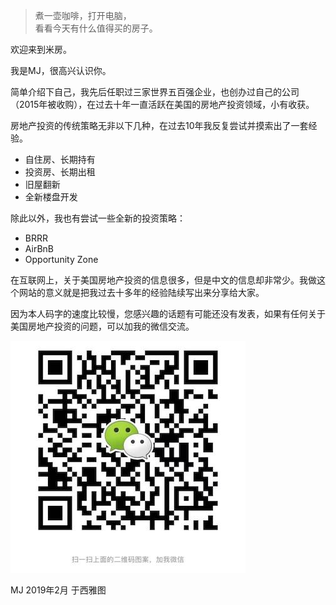 > 煮一壶咖啡，打开电脑，  
> 看看今天有什么值得买的房子。

欢迎来到米房。

我是MJ，很高兴认识你。

简单介绍下自己，我先后任职过三家世界五百强企业，也创办过自己的公司（2015年被收购），在过去十年一直活跃在美国的房地产投资领域，小有收获。

房地产投资的传统策略无非以下几种，在过去10年我反复尝试并摸索出了一套经验。
* 自住房、长期持有
* 投资房、长期出租
* 旧屋翻新
* 全新楼盘开发

除此以外，我也有尝试一些全新的投资策略：
* BRRR
* AirBnB
* Opportunity Zone

在互联网上，关于美国房地产投资的信息很多，但是中文的信息却非常少。我做这个网站的意义就是把我过去十多年的经验陆续写出来分享给大家。

因为本人码字的速度比较慢，您感兴趣的话题有可能还没有发表，如果有任何关于美国房地产投资的问题，可以加我的微信交流。

![Image of Wechat](/img/wechat.jpeg)

MJ
2019年2月 于西雅图
